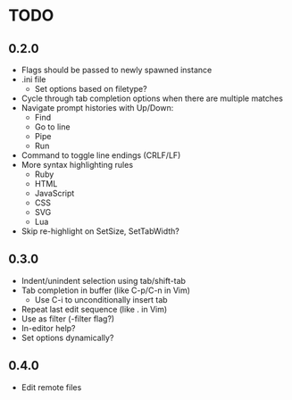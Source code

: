 TODO
====

0.2.0
-----
- Flags should be passed to newly spawned instance
- .ini file
	- Set options based on filetype?
- Cycle through tab completion options when there are multiple matches
- Navigate prompt histories with Up/Down:
	- Find
	- Go to line
	- Pipe
	- Run
- Command to toggle line endings (CRLF/LF)
- More syntax highlighting rules
	- Ruby
	- HTML
	- JavaScript
	- CSS
	- SVG
	- Lua
- Skip re-highlight on SetSize, SetTabWidth?

0.3.0
-----
- Indent/unindent selection using tab/shift-tab
- Tab completion in buffer (like C-p/C-n in Vim)
	- Use C-i to unconditionally insert tab
- Repeat last edit sequence (like . in Vim)
- Use as filter (-filter flag?)
- In-editor help?
- Set options dynamically?

0.4.0
-----
- Edit remote files
